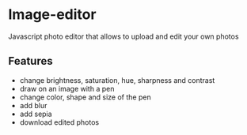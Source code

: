 # Image-editor
Javascript photo editor that allows to upload and edit your own photos

## Features
- change brightness, saturation, hue, sharpness and contrast
- draw on an image with a pen
- change color, shape and size of the pen
- add blur
- add sepia
- download edited photos
